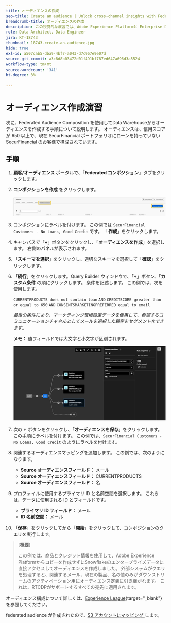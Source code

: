 ```yaml
---
title: オーディエンスの作成
seo-title: Create an audience | Unlock cross-channel insights with Federated Audience Composition
breadcrumb-title: オーディエンスの作成
description: この視覚的な演習では、Adobe Experience Platformと Enterprise Data Warehouseの間の接続を設定して、Federated Audience Composition を有効にします。
role: Data Architect, Data Engineer
jira: KT-18743
thumbnail: 18743-create-an-audience.jpg
hide: true
exl-id: a507cab5-dba9-4bf7-a043-d7c967e9e07d
source-git-commit: a3c8d8b03472d01f491bf787ed647a696d3a5524
workflow-type: tm+mt
source-wordcount: '341'
ht-degree: 3%

---
```


# オーディエンス作成演習

次に、Federated Audience Composition を使用してData Warehouseからオーディエンスを作成する手順について説明します。 オーディエンスは、信用スコアが 650 以上で、現在 SecurFinancial ポートフォリオにローンを持っていない SecurFinancial のお客様で構成されています。

## 手順

1. **顧客/オーディエンス** ポータルで、「**Federated コンポジション**」タブをクリックします。
2. **コンポジションを作成** をクリックします。

   ![create-composition](assets/create-composition.png)

3. コンポジションにラベルを付けます。 この例では `SecurFinancial Customers - No Loans, Good Credit` です。 「**作成**」をクリックします。

4. キャンバスで「**+**」ボタンをクリックし、「**オーディエンスを作成**」を選択します。 右側のパネルが表示されます。

5. 「**スキーマを選択**」をクリックし、適切なスキーマを選択して「**確認**」をクリックします。

6. 「**続行**」をクリックします。Query Builder ウィンドウで、「**+**」ボタン、「**カスタム条件** の順にクリックします。 条件を記述します。 この例では、次を使用します。

   `CURRENTPRODUCTS does not contain loan`
   `AND`
   `CREDITSCORE greater than or equal to 650`
   `AND`
   `CONSENTSMARKETINGPREFERRED equal to email`

   *最後の条件により、マーケティング環境設定データを使用して、希望するコミュニケーションチャネルとしてメールを選択した顧客をセグメント化できます*。

   **メモ：** 値フィールドでは大文字と小文字が区別されます。

   ![query-builder](assets/query-builder.png)

7. 次の **+** ボタンをクリックし、「**オーディエンスを保存**」をクリックします。 この手順にラベルを付けます。 この例では、`SecurFinancial Customers - No Loans, Good Credit` のようにラベルを付けます。

8. 関連するオーディエンスマッピングを追加します。 この例では、次のようになります。

   - **Source オーディエンスフィールド：** メール
   - **Source オーディエンスフィールド：** CURRENTPRODUCTS
   - **Source オーディエンスフィールド：** 名

9. プロファイルに使用するプライマリ ID と名前空間を選択します。 これらは、データに使用される ID とフィールドです。

   - **プライマリ ID フィールド：** メール
   - **ID 名前空間：** メール

10. 「**保存**」をクリックしてから「**開始**」をクリックして、コンポジションのクエリを実行します。

>[**概要**]
>
> この例では、商品とクレジット情報を使用して、Adobe Experience Platformからコピーを作成せずにSnowflakeのエンタープライズデータに直接アクセスしてオーディエンスを作成しました。 外部システムがクエリを処理すると、関連するメール、現在の製品、名の値のみがダウンストリームのアクティベーション用にオーディエンス定義に引き継がれます。 これは、RTCDPがサポートするすべての宛先に適用されます。

オーディエンス構成について詳しくは、[Experience League](https://experienceleague.adobe.com/en/docs/federated-audience-composition/using/compositions/create-composition/create-composition){target="_blank"} を参照してください。

federated audience が作成されたので、[S3 アカウントにマッピング ](map-federated-audience-to-s3.md) します。
